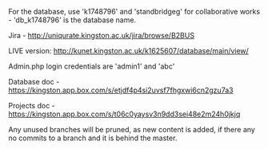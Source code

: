 For the database, use 'k1748796' and 'standbridgeg' for collaborative works - 'db_k1748796' is the database name.

Jira - http://uniqurate.kingston.ac.uk/jira/browse/B2BUS

LIVE version: http://kunet.kingston.ac.uk/k1625607/database/main/view/

Admin.php login credentials are 'admin1' and 'abc'

Database doc - https://kingston.app.box.com/s/etjdf4p4si2uvsf7fhgxwi6cn2gzu7a3

Projects doc - https://kingston.app.box.com/s/t06c0yaysv3n9dd3sei48e2m24h0jkjq

Any unused branches will be pruned, as new content is added, if there any no commits to a branch and it is behind the master.